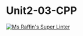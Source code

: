 # Unit2-03-CPP
[![Ms Raffin's Super Linter](https://github.com/ICS3U-C-Programming-JackT/Unit2-03-CPP/workflows/Mr%20Coxall's%20Super%20Linter/badge.svg)](https://github.com/ICS3U-C-Programming-JackT/Unit2-03-CPP/actions/)
